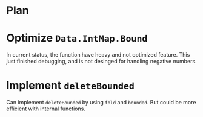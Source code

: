 Plan
====

# Optimize `Data.IntMap.Bound`

In current status, the function have heavy and not optimized feature.
This just finished debugging, and is not desinged for handling negative numbers.

# Implement `deleteBounded`

Can implement `deleteBounded` by using `fold` and `bounded`.
But could be more efficient with internal functions.
